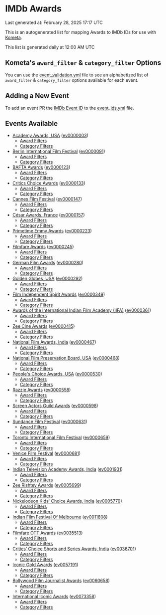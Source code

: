 # IMDb Awards

Last generated at: February 28, 2025 17:17 UTC

This is an autogenerated list for mapping Awards to IMDb IDs for use with [Kometa](https://github.com/Kometa-Team/Kometa).

This list is generated daily at 12:00 AM UTC 

## Kometa's `award_filter` & `category_filter` Options

You can use the [event_validation.yml](https://github.com/Kometa-Team/IMDb-Awards/blob/master/event_validation.yml) file to see an alphabetized list of `award_filter` & `category_filter` options available for each event.

## Adding a New Event

To add an event PR the [IMDb Event ID](https://www.imdb.com/event/all/) to the [event_ids.yml](https://github.com/Kometa-Team/IMDb-Awards/blob/master/event_ids.yml) file.

## Events Available

* [Academy Awards, USA](https://www.imdb.com/event/ev0000003) ([ev0000003](https://github.com/Kometa-Team/IMDb-Awards/blob/master/event_validation.yml#L1))
  * [Award Filters](https://github.com/Kometa-Team/IMDb-Awards/blob/master/event_validation.yml#L6)
  * [Category Filters](https://github.com/Kometa-Team/IMDb-Awards/blob/master/event_validation.yml#L14)
* [Berlin International Film Festival](https://www.imdb.com/event/ev0000091) ([ev0000091](https://github.com/Kometa-Team/IMDb-Awards/blob/master/event_validation.yml#L148))
  * [Award Filters](https://github.com/Kometa-Team/IMDb-Awards/blob/master/event_validation.yml#L153)
  * [Category Filters](https://github.com/Kometa-Team/IMDb-Awards/blob/master/event_validation.yml#L351)
* [BAFTA Awards](https://www.imdb.com/event/ev0000123) ([ev0000123](https://github.com/Kometa-Team/IMDb-Awards/blob/master/event_validation.yml#L636))
  * [Award Filters](https://github.com/Kometa-Team/IMDb-Awards/blob/master/event_validation.yml#L641)
  * [Category Filters](https://github.com/Kometa-Team/IMDb-Awards/blob/master/event_validation.yml#L674)
* [Critics Choice Awards](https://www.imdb.com/event/ev0000133) ([ev0000133](https://github.com/Kometa-Team/IMDb-Awards/blob/master/event_validation.yml#L1164))
  * [Award Filters](https://github.com/Kometa-Team/IMDb-Awards/blob/master/event_validation.yml#L1167)
  * [Category Filters](https://github.com/Kometa-Team/IMDb-Awards/blob/master/event_validation.yml#L1172)
* [Cannes Film Festival](https://www.imdb.com/event/ev0000147) ([ev0000147](https://github.com/Kometa-Team/IMDb-Awards/blob/master/event_validation.yml#L1273))
  * [Award Filters](https://github.com/Kometa-Team/IMDb-Awards/blob/master/event_validation.yml#L1278)
  * [Category Filters](https://github.com/Kometa-Team/IMDb-Awards/blob/master/event_validation.yml#L1445)
* [César Awards, France](https://www.imdb.com/event/ev0000157) ([ev0000157](https://github.com/Kometa-Team/IMDb-Awards/blob/master/event_validation.yml#L1675))
  * [Award Filters](https://github.com/Kometa-Team/IMDb-Awards/blob/master/event_validation.yml#L1679)
  * [Category Filters](https://github.com/Kometa-Team/IMDb-Awards/blob/master/event_validation.yml#L1684)
* [Primetime Emmy Awards](https://www.imdb.com/event/ev0000223) ([ev0000223](https://github.com/Kometa-Team/IMDb-Awards/blob/master/event_validation.yml#L1743))
  * [Award Filters](https://github.com/Kometa-Team/IMDb-Awards/blob/master/event_validation.yml#L1748)
  * [Category Filters](https://github.com/Kometa-Team/IMDb-Awards/blob/master/event_validation.yml#L1755)
* [Filmfare Awards](https://www.imdb.com/event/ev0000245) ([ev0000245](https://github.com/Kometa-Team/IMDb-Awards/blob/master/event_validation.yml#L2966))
  * [Award Filters](https://github.com/Kometa-Team/IMDb-Awards/blob/master/event_validation.yml#L2970)
  * [Category Filters](https://github.com/Kometa-Team/IMDb-Awards/blob/master/event_validation.yml#L2979)
* [German Film Awards](https://www.imdb.com/event/ev0000280) ([ev0000280](https://github.com/Kometa-Team/IMDb-Awards/blob/master/event_validation.yml#L3069))
  * [Award Filters](https://github.com/Kometa-Team/IMDb-Awards/blob/master/event_validation.yml#L3073)
  * [Category Filters](https://github.com/Kometa-Team/IMDb-Awards/blob/master/event_validation.yml#L3096)
* [Golden Globes, USA](https://www.imdb.com/event/ev0000292) ([ev0000292](https://github.com/Kometa-Team/IMDb-Awards/blob/master/event_validation.yml#L3169))
  * [Award Filters](https://github.com/Kometa-Team/IMDb-Awards/blob/master/event_validation.yml#L3174)
  * [Category Filters](https://github.com/Kometa-Team/IMDb-Awards/blob/master/event_validation.yml#L3182)
* [Film Independent Spirit Awards](https://www.imdb.com/event/ev0000349) ([ev0000349](https://github.com/Kometa-Team/IMDb-Awards/blob/master/event_validation.yml#L3348))
  * [Award Filters](https://github.com/Kometa-Team/IMDb-Awards/blob/master/event_validation.yml#L3351)
  * [Category Filters](https://github.com/Kometa-Team/IMDb-Awards/blob/master/event_validation.yml#L3360)
* [Awards of the International Indian Film Academy (IIFA)](https://www.imdb.com/event/ev0000361) ([ev0000361](https://github.com/Kometa-Team/IMDb-Awards/blob/master/event_validation.yml#L3400))
  * [Award Filters](https://github.com/Kometa-Team/IMDb-Awards/blob/master/event_validation.yml#L3403)
  * [Category Filters](https://github.com/Kometa-Team/IMDb-Awards/blob/master/event_validation.yml#L3414)
* [Zee Cine Awards](https://www.imdb.com/event/ev0000415) ([ev0000415](https://github.com/Kometa-Team/IMDb-Awards/blob/master/event_validation.yml#L3509))
  * [Award Filters](https://github.com/Kometa-Team/IMDb-Awards/blob/master/event_validation.yml#L3511)
  * [Category Filters](https://github.com/Kometa-Team/IMDb-Awards/blob/master/event_validation.yml#L3521)
* [National Film Awards, India](https://www.imdb.com/event/ev0000467) ([ev0000467](https://github.com/Kometa-Team/IMDb-Awards/blob/master/event_validation.yml#L3626))
  * [Award Filters](https://github.com/Kometa-Team/IMDb-Awards/blob/master/event_validation.yml#L3630)
  * [Category Filters](https://github.com/Kometa-Team/IMDb-Awards/blob/master/event_validation.yml#L3644)
* [National Film Preservation Board, USA](https://www.imdb.com/event/ev0000468) ([ev0000468](https://github.com/Kometa-Team/IMDb-Awards/blob/master/event_validation.yml#L3838))
  * [Award Filters](https://github.com/Kometa-Team/IMDb-Awards/blob/master/event_validation.yml#L3841)
  * [Category Filters](https://github.com/Kometa-Team/IMDb-Awards/blob/master/event_validation.yml#L3843)
* [People's Choice Awards, USA](https://www.imdb.com/event/ev0000530) ([ev0000530](https://github.com/Kometa-Team/IMDb-Awards/blob/master/event_validation.yml#L3846))
  * [Award Filters](https://github.com/Kometa-Team/IMDb-Awards/blob/master/event_validation.yml#L3849)
  * [Category Filters](https://github.com/Kometa-Team/IMDb-Awards/blob/master/event_validation.yml#L3852)
* [Razzie Awards](https://www.imdb.com/event/ev0000558) ([ev0000558](https://github.com/Kometa-Team/IMDb-Awards/blob/master/event_validation.yml#L4095))
  * [Award Filters](https://github.com/Kometa-Team/IMDb-Awards/blob/master/event_validation.yml#L4098)
  * [Category Filters](https://github.com/Kometa-Team/IMDb-Awards/blob/master/event_validation.yml#L4103)
* [Screen Actors Guild Awards](https://www.imdb.com/event/ev0000598) ([ev0000598](https://github.com/Kometa-Team/IMDb-Awards/blob/master/event_validation.yml#L4143))
  * [Award Filters](https://github.com/Kometa-Team/IMDb-Awards/blob/master/event_validation.yml#L4146)
  * [Category Filters](https://github.com/Kometa-Team/IMDb-Awards/blob/master/event_validation.yml#L4148)
* [Sundance Film Festival](https://www.imdb.com/event/ev0000631) ([ev0000631](https://github.com/Kometa-Team/IMDb-Awards/blob/master/event_validation.yml#L4174))
  * [Award Filters](https://github.com/Kometa-Team/IMDb-Awards/blob/master/event_validation.yml#L4177)
  * [Category Filters](https://github.com/Kometa-Team/IMDb-Awards/blob/master/event_validation.yml#L4228)
* [Toronto International Film Festival](https://www.imdb.com/event/ev0000659) ([ev0000659](https://github.com/Kometa-Team/IMDb-Awards/blob/master/event_validation.yml#L4346))
  * [Award Filters](https://github.com/Kometa-Team/IMDb-Awards/blob/master/event_validation.yml#L4349)
  * [Category Filters](https://github.com/Kometa-Team/IMDb-Awards/blob/master/event_validation.yml#L4405)
* [Venice Film Festival](https://www.imdb.com/event/ev0000681) ([ev0000681](https://github.com/Kometa-Team/IMDb-Awards/blob/master/event_validation.yml#L4482))
  * [Award Filters](https://github.com/Kometa-Team/IMDb-Awards/blob/master/event_validation.yml#L4487)
  * [Category Filters](https://github.com/Kometa-Team/IMDb-Awards/blob/master/event_validation.yml#L4829)
* [Indian Television Academy Awards, India](https://www.imdb.com/event/ev0001931) ([ev0001931](https://github.com/Kometa-Team/IMDb-Awards/blob/master/event_validation.yml#L5281))
  * [Award Filters](https://github.com/Kometa-Team/IMDb-Awards/blob/master/event_validation.yml#L5284)
  * [Category Filters](https://github.com/Kometa-Team/IMDb-Awards/blob/master/event_validation.yml#L5293)
* [Zee Rishtey Awards](https://www.imdb.com/event/ev0005699) ([ev0005699](https://github.com/Kometa-Team/IMDb-Awards/blob/master/event_validation.yml#L5484))
  * [Award Filters](https://github.com/Kometa-Team/IMDb-Awards/blob/master/event_validation.yml#L5486)
  * [Category Filters](https://github.com/Kometa-Team/IMDb-Awards/blob/master/event_validation.yml#L5488)
* [Nickelodeon Kids' Choice Awards, India](https://www.imdb.com/event/ev0005770) ([ev0005770](https://github.com/Kometa-Team/IMDb-Awards/blob/master/event_validation.yml#L5567))
  * [Award Filters](https://github.com/Kometa-Team/IMDb-Awards/blob/master/event_validation.yml#L5569)
  * [Category Filters](https://github.com/Kometa-Team/IMDb-Awards/blob/master/event_validation.yml#L5572)
* [Indian Film Festival Of Melbourne](https://www.imdb.com/event/ev0011808) ([ev0011808](https://github.com/Kometa-Team/IMDb-Awards/blob/master/event_validation.yml#L5607))
  * [Award Filters](https://github.com/Kometa-Team/IMDb-Awards/blob/master/event_validation.yml#L5609)
  * [Category Filters](https://github.com/Kometa-Team/IMDb-Awards/blob/master/event_validation.yml#L5621)
* [Filmfare OTT Awards](https://www.imdb.com/event/ev0035513) ([ev0035513](https://github.com/Kometa-Team/IMDb-Awards/blob/master/event_validation.yml#L5643))
  * [Award Filters](https://github.com/Kometa-Team/IMDb-Awards/blob/master/event_validation.yml#L5645)
  * [Category Filters](https://github.com/Kometa-Team/IMDb-Awards/blob/master/event_validation.yml#L5651)
* [Critics’ Choice Shorts and Series Awards, India](https://www.imdb.com/event/ev0036701) ([ev0036701](https://github.com/Kometa-Team/IMDb-Awards/blob/master/event_validation.yml#L5732))
  * [Award Filters](https://github.com/Kometa-Team/IMDb-Awards/blob/master/event_validation.yml#L5734)
  * [Category Filters](https://github.com/Kometa-Team/IMDb-Awards/blob/master/event_validation.yml#L5737)
* [Iconic Gold Awards](https://www.imdb.com/event/ev0057191) ([ev0057191](https://github.com/Kometa-Team/IMDb-Awards/blob/master/event_validation.yml#L5755))
  * [Award Filters](https://github.com/Kometa-Team/IMDb-Awards/blob/master/event_validation.yml#L5757)
  * [Category Filters](https://github.com/Kometa-Team/IMDb-Awards/blob/master/event_validation.yml#L5759)
* [Bollywood Film Journalist Awards](https://www.imdb.com/event/ev0060658) ([ev0060658](https://github.com/Kometa-Team/IMDb-Awards/blob/master/event_validation.yml#L5862))
  * [Award Filters](https://github.com/Kometa-Team/IMDb-Awards/blob/master/event_validation.yml#L5864)
  * [Category Filters](https://github.com/Kometa-Team/IMDb-Awards/blob/master/event_validation.yml#L5869)
* [International Iconic Awards](https://www.imdb.com/event/ev0073358) ([ev0073358](https://github.com/Kometa-Team/IMDb-Awards/blob/master/event_validation.yml#L5881))
  * [Award Filters](https://github.com/Kometa-Team/IMDb-Awards/blob/master/event_validation.yml#L5883)
  * [Category Filters](https://github.com/Kometa-Team/IMDb-Awards/blob/master/event_validation.yml#L5887)
